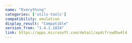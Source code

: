 ```yaml
---
name: "Everything"
categories: ['utils-tools']
compatibility: emulation
display_result: "Compatible"
version_from: "1.4.1.1024"
link: https://apps.microsoft.com/detail/xpdcfrsw05w4l4
---
```


